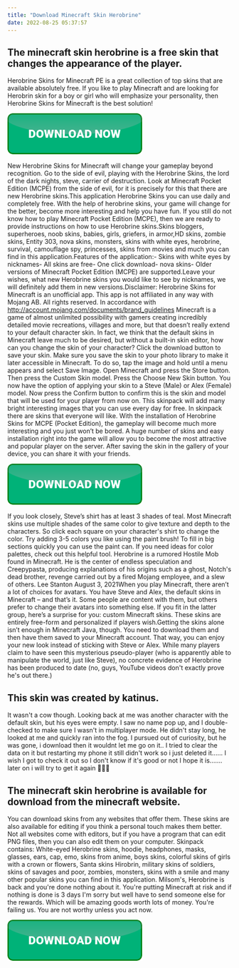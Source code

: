```yaml
---
title: "Download Minecraft Skin Herobrine"
date: 2022-08-25 05:37:57
---
```


## The minecraft skin herobrine is a free skin that changes the appearance of the player.

Herobrine Skins for Minecraft PE is a great collection of top skins that are available absolutely free. If you like to play Minecraft and are looking for Herobrin skin for a boy or girl who will emphasize your personality, then Herobrine Skins for Minecraft is the best solution!

[![button](https://github.com/minecraftbay/minecraftbay.github.io/blob/main/dlbutton.png?raw=true)](https://minecraftsync.com/download-minecraft-skin)


New Herobrine Skins for Minecraft will change your gameplay beyond recognition. Go to the side of evil, playing with the Herobrine Skins, the lord of the dark nights, steve, carrier of destruction. Look at Minecraft Pocket Edition (MCPE) from the side of evil, for it is precisely for this that there are new Herobrine skins.This application Herobrine Skins you can use daily and completely free. With the help of herobrine skins, your game will change for the better, become more interesting and help you have fun. If you still do not know how to play Minecraft Pocket Edition (MCPE), then we are ready to provide instructions on how to use Herobrine skins.Skins bloggers, superheroes, noob skins, babies, girls, griefers, in armor,HD skins, zombie skins, Entity 303, nova skins, monsters, skins with white eyes, herobrine, survival, camouflage spy, princesses, skins from movies and much you can find in this application.Features of the application:- Skins with white eyes by nicknames- All skins are free- One click download- nova skins- Older versions of Minecraft Pocket Edition (MCPE) are supported.Leave your wishes, what new Herobrine skins you would like to see by nicknames, we will definitely add them in new versions.Disclaimer: Herobrine Skins for Minecraft is an unofficial app. This app is not affiliated in any way with Mojang AB. All rights reserved. In accordance with http://account.mojang.com/documents/brand_guidelines
Minecraft is a game of almost unlimited possibility with gamers creating incredibly detailed movie recreations, villages and more, but that doesn’t really extend to your default character skin. In fact, we think that the default skins in Minecraft leave much to be desired, but without a built-in skin editor, how can you change the skin of your character?
Click the download button to save your skin. Make sure you save the skin to your photo library to make it later accessible in Minecraft. To do so, tap the image and hold until a menu appears and select Save Image. Open Minecraft and press the Store button. Then press the Custom Skin model. Press the Choose New Skin button. You now have the option of applying your skin to a Steve (Male) or Alex (Female) model. Now press the Confirm button to confirm this is the skin and model that will be used for your player from now on.
This skinpack will add many bright interesting images that you can use every day for free. In skinpack there are skins that everyone will like. With the installation of Herobrine Skins for MCPE (Pocket Edition), the gameplay will become much more interesting and you just won’t be bored. A huge number of skins and easy installation right into the game will allow you to become the most attractive and popular player on the server. After saving the skin in the gallery of your device, you can share it with your friends.

[![button](https://github.com/minecraftbay/minecraftbay.github.io/blob/main/dlbutton.png?raw=true)](https://minecraftsync.com/download-minecraft-skin)


If you look closely, Steve’s shirt has at least 3 shades of teal. Most Minecraft skins use multiple shades of the same color to give texture and depth to the characters. So click each square on your character's shirt to change the color. Try adding 3-5 colors you like using the paint brush! To fill in big sections quickly you can use the paint can. If you need ideas for color palettes, check out this helpful tool.
Herobrine is a rumored Hostile Mob found in Minecraft. He is the center of endless speculation and Creepypasta, producing explanations of his origins such as a ghost, Notch's dead brother, revenge carried out by a fired Mojang employee, and a slew of others.
Lee Stanton August 3, 2021When you play Minecraft, there aren’t a lot of choices for avatars. You have Steve and Alex, the default skins in Minecraft – and that’s it. Some people are content with them, but others prefer to change their avatars into something else. If you fit in the latter group, here’s a surprise for you: custom Minecraft skins. These skins are entirely free-form and personalized if players wish.Getting the skins alone isn’t enough in Minecraft Java, though. You need to download them and then have them saved to your Minecraft account. That way, you can enjoy your new look instead of sticking with Steve or Alex.
While many players claim to have seen this mysterious pseudo-player (who is apparently able to manipulate the world, just like Steve), no concrete evidence of Herobrine has been produced to date (no, guys, YouTube videos don't exactly prove he's out there.)

## This skin was created by katinus.

It wasn't a cow though. Looking back at me was another character with the default skin, but his eyes were empty. I saw no name pop up, and I double-checked to make sure I wasn't in multiplayer mode. He didn't stay long, he looked at me and quickly ran into the fog. I pursued out of curiosity, but he was gone,
i download then it wouldnt let me go on it.. I tried to clear the data on it but restarting my phone it still didn't work so i just deleted it...... I wish I got to check it out so I don't know if it's good or not I hope it is....... later on i will try to get it again 😤😥😜

## The minecraft skin herobrine is available for download from the minecraft website.

You can download skins from any websites that offer them. These skins are also available for editing if you think a personal touch makes them better. Not all websites come with editors, but if you have a program that can edit PNG files, then you can also edit them on your computer.
Skinpack contains: White-eyed Herobrine skins, hoodie, headphones, masks, glasses, ears, cap, emo, skins from anime, boys skins, colorful skins of girls with a crown or flowers, Santa skins Hirobrin, military skins of soldiers, skins of savages and poor, zombies, monsters, skins with a smile and many other popular skins you can find in this application.
Milsom's, Herobrine is back and you're done nothing about it. You're putting Minecraft at risk and if nothing is done is 3 days I'm sorry but well have to send someone else for the rewards. Which will be amazing goods worth lots of money. You're failing us. You are not worthy unless you act now.


[![button](https://github.com/minecraftbay/minecraftbay.github.io/blob/main/dlbutton.png?raw=true)](https://minecraftsync.com/download-minecraft-skin)